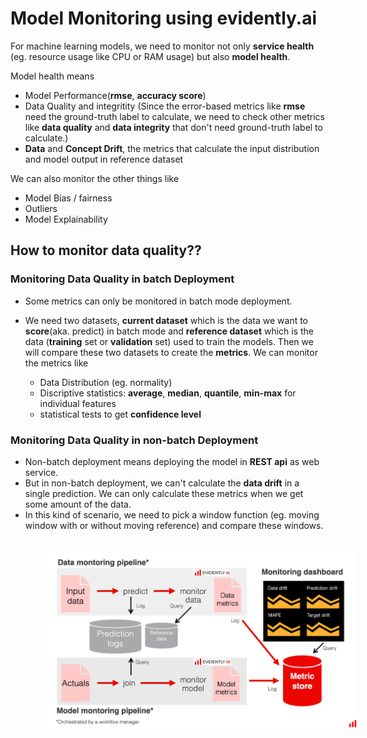 # Model Monitoring using evidently.ai

For machine learning models, we need to monitor not only **service health** (eg. resource usage like CPU or RAM usage) but also **model health**.

Model health means

- Model Performance(**rmse**, **accuracy score**)
- Data Quality and integritity (Since the error-based metrics like **rmse** need the ground-truth label to calculate, we need to check other metrics like **data quality** and **data integrity** that don't need ground-truth label to calculate.)
- **Data** and **Concept Drift**, the metrics that calculate the input distribution and model output in reference dataset

We can also monitor the other things like

- Model Bias / fairness
- Outliers
- Model Explainability 

## How to monitor data quality??

### Monitoring Data Quality in batch Deployment

- Some metrics can only be monitored in batch mode deployment.
- We need two datasets, **current dataset** which is the data we want to **score**(aka. predict) in batch mode and **reference dataset** which is the data (**training** set or **validation** set)  used to train the models. Then we will compare these two datasets to create the **metrics**. We can monitor the metrics like

    - Data Distribution (eg. normality)
    - Discriptive statistics: **average**, **median**, **quantile**, **min-max** for individual features
    - statistical tests to get **confidence level**

### Monitoring Data Quality in non-batch Deployment

- Non-batch deployment means deploying the model in **REST api** as web service.
- But in non-batch deployment, we can't calculate the **data drift** in a single prediction. We can only calculate these metrics when we get some amount of the data.
- In this kind of scenario, we need to pick a window function (eg. moving window with or without moving reference) and compare these windows.

<br>
<img src="img/ml_monitoring_architecture.png" alt="Model monitoring Architecture" style="vertical-align:middle;margin:0px 50px">
<br>









